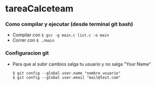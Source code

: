 # tareaCalceteam
### Como compilar y ejecutar (desde terminal git bash)
- Compilar con `$ gcc -g main.c list.c -o main`
- Correr con `$ ./main`
### Configuracion git
- Para que al subir cambios salga tu usuario y no salga "Your Name"
  ```
  $ git config --global user.name "nombre_usuario"
  $ git config --global user.email "mail@test.com"
  ```
